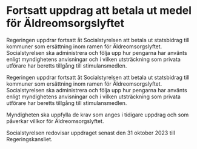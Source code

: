 # Fortsatt uppdrag att betala ut medel för Äldreomsorgslyftet

Regeringen uppdrar fortsatt åt Socialstyrelsen att betala ut statsbidrag till kommuner som ersättning inom ramen för Äldreomsorgslyftet. Socialstyrelsen ska administrera och följa upp hur pengarna har använts enligt myndighetens anvisningar och i vilken utsträckning som privata utförare har beretts tillgång till stimulansmedlen.

Regeringen uppdrar fortsatt åt Socialstyrelsen att betala ut statsbidrag till kommuner som ersättning inom ramen för Äldreomsorgslyftet. Socialstyrelsen ska administrera och följa upp hur pengarna har använts enligt myndighetens anvisningar och i vilken utsträckning som privata utförare har beretts tillgång till stimulansmedlen.

Myndigheten ska uppfylla de krav som anges i tidigare uppdrag och som påverkar villkor för Äldreomsorgslyftet.

Socialstyrelsen redovisar uppdraget senast den 31 oktober 2023 till Regeringskansliet.

